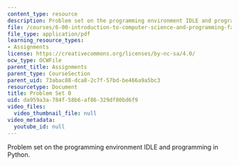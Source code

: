 ```yaml
---
content_type: resource
description: Problem set on the programming environment IDLE and programming in Python.
file: /courses/6-00-introduction-to-computer-science-and-programming-fall-2008/da959a3a784f58b6af86329df80bd6f9_pset0.pdf
file_type: application/pdf
learning_resource_types:
- Assignments
license: https://creativecommons.org/licenses/by-nc-sa/4.0/
ocw_type: OCWFile
parent_title: Assignments
parent_type: CourseSection
parent_uid: 73abac88-dca8-2c7f-57bd-be466a9a5bc3
resourcetype: Document
title: Problem Set 0
uid: da959a3a-784f-58b6-af86-329df80bd6f9
video_files:
  video_thumbnail_file: null
video_metadata:
  youtube_id: null
---
```

Problem set on the programming environment IDLE and programming in Python.